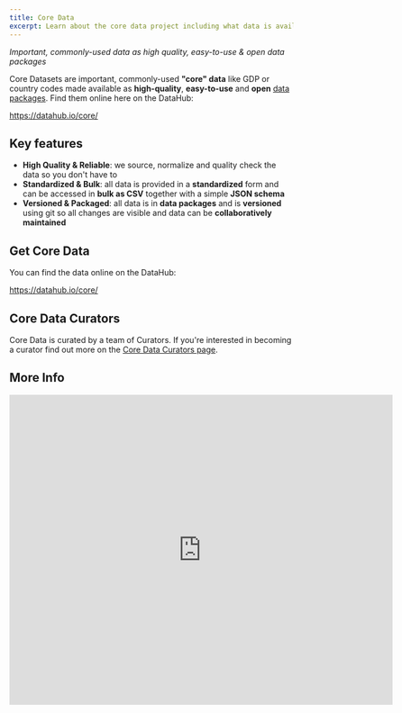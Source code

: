 ```yaml
---
title: Core Data
excerpt: Learn about the core data project including what data is available and how to get involved.
---
```


*Important, commonly-used data as high quality, easy-to-use & open data packages*

Core Datasets are important, commonly-used **"core" data** like GDP or country codes made available as **high-quality**, **easy-to-use** and **open** [data packages][dp]. Find them online here on the DataHub:

https://datahub.io/core/

## Key features

* **High Quality & Reliable**: we source, normalize and quality check the data so you don't have to
* **Standardized & Bulk**: all data is provided in a **standardized** form and can be accessed in **bulk as CSV** together with a simple **JSON schema**
* **Versioned & Packaged**: all data is in **data packages** and is **versioned** using git so all changes are visible and data can be **collaboratively maintained**

[dp]: http://frictionlessdata.io/data-packages/
[frictionless]: http://frictionlessdata.io/
[od]: http://opendefinition.org/
[tdp]: http://data.okfn.org/doc/tabular-data-package/

## Get Core Data

You can find the data online on the DataHub:

https://datahub.io/core/

## Core Data Curators

Core Data is curated by a team of Curators. If you're interested in becoming a curator find out more on the [Core Data Curators page][curators].

[curators]: /docs/core-data/curators

## More Info

<iframe src="https://docs.google.com/presentation/d/1-BLImNBv2RtEkFVq_DdWjy05baHfprWHHdXZiMrmihQ/embed?start=false&loop=false&delayms=3000" frameborder="0" width="680" height="551" allowfullscreen="true" mozallowfullscreen="true" webkitallowfullscreen="true"></iframe>
